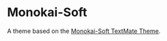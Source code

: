 # Monokai-Soft

A theme based on the [Monokai-Soft TextMate Theme](http://colorsublime.com/theme/Monokai-Soft).
